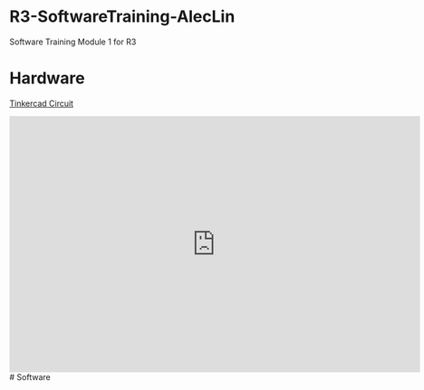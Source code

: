 # R3-SoftwareTraining-AlecLin
Software Training Module 1 for R3

# Hardware
[Tinkercad Circuit](https://www.tinkercad.com/things/4NrpbiozkF0)

<html>
  <iframe width="725" height="453" src="https://www.tinkercad.com/embed/4NrpbiozkF0?editbtn=1" frameborder="0" marginwidth="0" marginheight="0" scrolling="no"></iframe>  
</html>
# Software
